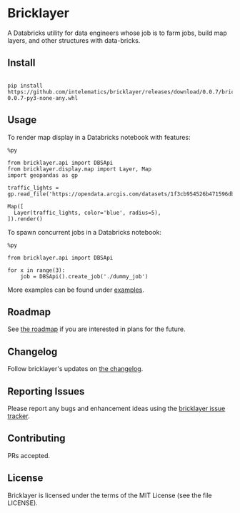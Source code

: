# Bricklayer

A Databricks utility for data engineers whose job is to farm jobs, build map layers, and other structures with data-bricks.

## Install

```

pip install https://github.com/intelematics/bricklayer/releases/download/0.0.7/bricklayer-0.0.7-py3-none-any.whl
```

## Usage

To render map display in a Databricks notebook with features:
```
%py

from bricklayer.api import DBSApi
from bricklayer.display.map import Layer, Map
import geopandas as gp

traffic_lights = gp.read_file('https://opendata.arcgis.com/datasets/1f3cb954526b471596dbffa30e56bb32_0.geojson')

Map([
  Layer(traffic_lights, color='blue', radius=5),
]).render()

```

To spawn concurrent jobs in a Databricks notebook:
```
%py

from bricklayer.api import DBSApi

for x in range(3):
    job = DBSApi().create_job('./dummy_job')

```
More examples can be found under [examples](examples).

## Roadmap

See [the roadmap](ROADMAP.md) if you are interested in plans for the
future.

## Changelog

Follow bricklayer's updates on [the changelog](CHANGELOG.md).

## Reporting Issues

Please report any bugs and enhancement ideas using the [bricklayer issue
tracker](https://github.com/intelematics/bricklayer/issues).

## Contributing

PRs accepted.

## License

Bricklayer is licensed under the terms of the MIT License (see the file
LICENSE).
